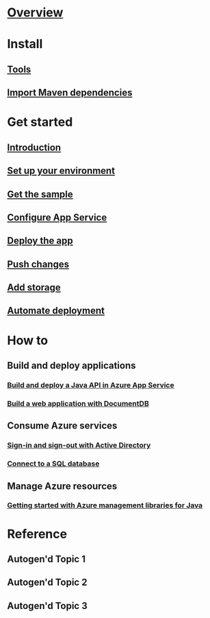 # [Overview](index.md)
# Install
## [Tools](tools.md)
## [Import Maven dependencies](download.md)
# Get started 
## [Introduction](get-started-intro.md)
## [Set up your environment](get-started-setup.md)
## [Get the sample](get-started-sample.md)
## [Configure App Service](get-started-appservice.md)
## [Deploy the app](get-started-deploy.md)
## [Push changes](get-started-make-changes.md)
## [Add storage](get-started-add-storage.md)
## [Automate deployment](get-started-automate.md)
# How to
## Build and deploy applications 
### [Build and deploy a Java API in Azure App Service](https://docs.microsoft.com/en-us/azure/app-service-api/app-service-api-java-api-app)
### [Build a web application with DocumentDB](https://docs.microsoft.com/en-us/azure/documentdb/documentdb-java-application)
## Consume Azure services
### [Sign-in and sign-out with Active Directory](https://docs.microsoft.com/en-us/azure/active-directory/develop/active-directory-devquickstarts-webapp-java)
### [Connect to a SQL database](https://docs.microsoft.com/en-us/sql/connect/jdbc/data-source-sample)
## Manage Azure resources 
### [Getting started with Azure management libraries for Java](https://azure.microsoft.com/blog/getting-started-with-the-azure-java-management-libraries)
# Reference
## Autogen'd Topic 1
## Autogen'd Topic 2
## Autogen'd Topic 3
